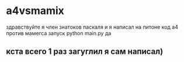 # a4vsmamix
здравствуйте
я член знатоков паскаля
 и я написал на питоне код
 а4 против мамегса
 запуск python main.py
да


##  кста всего 1 раз загуглил я сам написал)
